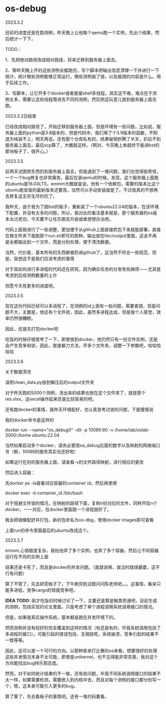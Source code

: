 # os-debug

2023.3.2

目前的进度还是在跑测例，昨天晚上让他每个qemu跑一个实例，先出个结果，然后统计一下下。

TODO：

1、先把绝对路径改成相对路径，将来迁移到服务器上面去。

2、等昨天晚上开的这些测例全都跑完，写个脚本把输出信息清理一下并进行一下统计，统计哪些测例能够正常运行，哪些测例报了错，以及报错的内容是什么。用于后续工作。

3、写脚本，让它开多个docker或者直接shell多线程。其实这不难，难点在于测例太多，需要让这些线程喂进去不同的测例，然后把这玩意儿放到服务器上面去跑。

2023.3.2日结束

已经改成相对路径了，开始迁移到服务器上面，但是环境有一些问题，比如说，服务器上面的python是3.8版本的，但是代码中，我们用了个3.9版本的函数，不知道为啥装不上，明天再说。还有那个仓库私有的，结果秘钥折腾了半天，扒拉不到服务器上面去，最后scp算了，大概就这样。（啊对，今天晚上朱懿终于能进bst的那块板子了，很开心。）

2023.3.5

前两天试图把东西扔到服务器上面去，但是遇到了一堆问题，我们也觉得挺奇怪，一个一个bug修复也非常痛苦，最后在装qemu的时候，发现，这个服务器上面跑的ubuntu是16.04LTS，emmm大概就是说，他有一个依赖包，需要的版本比这个ubuntu能安装的最新版本还要高，当然可以手动安装就是了。不过我真的不想再去修复这无穷无尽的坑了。

我昨天，由于我为了跑bst的板子，重新装了一个ubuntu22.04的版本，在该环境下配置，并没有太多的问题，所以，我对此的看法基本就是，那个服务器的os版本太过老旧，今天要不让任乐图去升级或者想想办法吧。

代码上面我进行了一些调整，更加便于从github上面直接抓包下来就能部署，直接在根文件夹下面跑那个run.sh即可的那种，输出放在libc/output里面，这会不再是全都输出到一个文件，而是分别处理，便于清洗数据。

当然，代价是，基本所有的东西都被扔进github了，这当然不符合一些规范，但是，我想这不是我们应该考虑的事情

对于其如何进行多进程的代码还在研究，因为确实任务的分发有些麻烦——尤其是考虑到后续测例数量的上升

但愿今天有更多的进度吧。

2023.3.5

现在这份代码已经可以多进程了，在测例的id上面有一些问题，需要查错，但是问题不大，主要是，他还有个文件锁，因此，虽然多进程达成，但是我个人感觉，效率仍然很糟糕。

因此，还是先打包docker吧

吃饭的时候仔细思考了一下，即使放到docker，他仍然只有一份文件实例，还是会产生竞争和锁，因此，直接暴力方法，开多个文件夹，调整一下参数吧，哈哈哈哈哈

2023.3.6

关于数据清洗

请把clean_data.py放到解压后的output文件夹

对于昨天跑的5000个测例，洗出来的结果也放在这个文件夹了，就是那个res.xlsx。这excel操作起来还是比较容易的吧。

还有跑docker的事情，我昨天环境配好，也认真思考过锁的问题，下面慢慢说

我的docker命令是这样的

docker run --name="os_debug0" -dit -p 10086:80 -v /home/lab/oslab-300G:/home ubuntu:22.04

当然如果启动多个docker，请务必更改os_debug后面的数字以及映射的网络端口号（额，10086的服务其实也还好啦）

如果运行在别的服务器上面，请查看-v的文件路径映射，进行相应的更改

然后进入容器：

先docker ps -la查看对应容器的container id，然后再使用

docker exec -it container_id /bin/bash

对于规避文件锁的情况，在映射的路径下面，复制n份对应的文件，同样开启n个docker，一一对应，在docker里面跑一个进程就好了。

我会把镜像配好并打包，新的包命名为os-dbg，使用docker images即可查看

上面run的命令里面最后的ubuntu改成这个。

2023.3.7

emmm,心情极度复杂，我给他弄了多个实例，也弄了多个容器，然后让不同容器运行在不同的实例上面

结果还是卡死了，而且是docker的并发问题。（我就说嘛，我当时就琢磨着，这不行有问题）

算了不管了，先去研究板子了，下午刷完机试题问问陈老师吧。。。这事情，看来只能多进程，竞争cargo的锁就竞争吧。

**IDEA TODO:** 刚才吃饭的时候讨论了一下，主要还是算是触类旁通吧，目前生成的测例，包括实现的论文里面，只是考虑了单个进程调用系统调用接口的情况。

但是，如果是真实操作系统，基本都是跑在并发环境下的。

然而测例并没有较好的完全覆盖到这样的情况（有还是有的，毕竟系统调用包括了多进程的接口）。可能引起的错误包括，互相锁死，系统崩溃，竞争引起的结果不一致等等。

因此，这可以是一个可行的方向。以那种拿来打比赛的os来看，想要很好的处理这些并发情况本身不太可能，即使是unikernel，也不见得能非常完善，我对这个方向能找出bug持乐观态度。

然而，对于如何统计结果的不一致，还有些问题，毕竟不同系统调用接口的结果不太一样，如果需要检测，需要嵌入到内核中去，而且对每个测例的接口都分别写一个，嗯，这本身可能引入更多的bug。

算了算了，先去看板子的事情吧。还有一堆代码要看。

